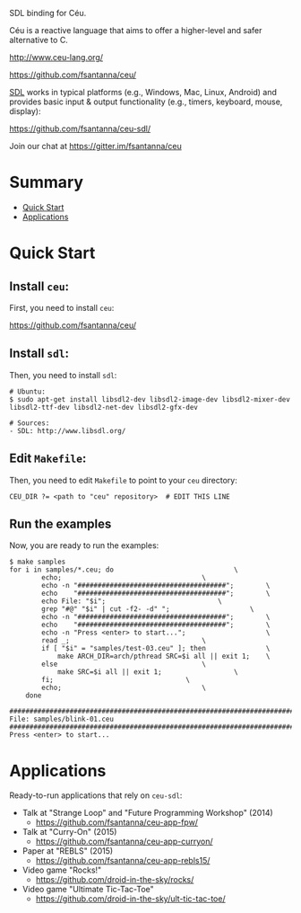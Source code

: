 SDL binding for Céu.

Céu is a reactive language that aims to offer a higher-level and safer 
alternative to C.

http://www.ceu-lang.org/

https://github.com/fsantanna/ceu/

[SDL](http://www.libsdl.org/) works in typical platforms (e.g., Windows, Mac, 
Linux, Android) and provides basic input & output functionality (e.g., timers, 
keyboard, mouse, display):

https://github.com/fsantanna/ceu-sdl/

Join our chat at https://gitter.im/fsantanna/ceu

# Summary

* [Quick Start](#quick-start)
* [Applications](#applications)

# Quick Start

## Install `ceu`:

First, you need to install `ceu`:

https://github.com/fsantanna/ceu/

## Install `sdl`:

Then, you need to install `sdl`:

```
# Ubuntu:
$ sudo apt-get install libsdl2-dev libsdl2-image-dev libsdl2-mixer-dev libsdl2-ttf-dev libsdl2-net-dev libsdl2-gfx-dev

# Sources:
- SDL: http://www.libsdl.org/
```

## Edit `Makefile`:

Then, you need to edit `Makefile` to point to your `ceu` directory:

```
CEU_DIR ?= <path to "ceu" repository>  # EDIT THIS LINE
```

## Run the examples

Now, you are ready to run the examples:

```
$ make samples
for i in samples/*.ceu; do								\
		echo;									\
		echo -n "#####################################";		\
		echo    "#####################################";		\
		echo File: "$i";							\
		grep "#@" "$i" | cut -f2- -d" ";					\
		echo -n "#####################################";		\
		echo    "#####################################";		\
		echo -n "Press <enter> to start...";					\
		read _;									\
		if [ "$i" = "samples/test-03.ceu" ]; then				\
			make ARCH_DIR=arch/pthread SRC=$i all || exit 1;	\
		else									\
			make SRC=$i all || exit 1;					\
		fi;									\
		echo;									\
	done

##########################################################################
File: samples/blink-01.ceu
##########################################################################
Press <enter> to start...
```

# Applications

Ready-to-run applications that rely on `ceu-sdl`:

* Talk at "Strange Loop" and "Future Programming Workshop" (2014)
    * https://github.com/fsantanna/ceu-app-fpw/
* Talk at "Curry-On" (2015)
    * https://github.com/fsantanna/ceu-app-curryon/
* Paper at "REBLS" (2015)
    * https://github.com/fsantanna/ceu-app-rebls15/
* Video game "Rocks!"
    * https://github.com/droid-in-the-sky/rocks/
* Video game "Ultimate Tic-Tac-Toe"
    * https://github.com/droid-in-the-sky/ult-tic-tac-toe/
